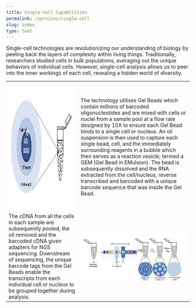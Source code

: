 ```yaml
---
title: Single-Cell Capabilities
permalink: /services/single-cell
slug: index
type: text
---
```



Single-cell technologies are revolutionizing our understanding of biology by peeling back the layers of complexity within living things. Traditionally, researchers studied cells in bulk populations, averaging out the unique behaviors of individual cells. However, single-cell analysis allows us to peer into the inner workings of each cell, revealing a hidden world of diversity.

<div class="table">
<table>

<tr>
<td><img src="/assets/images/10x_beads.png" width="350" height="350"></td>
<td> The technology utilises Gel Beads which contain millions of barcoded oligonucleotides and are mixed with cells or nuclei from a sample pool at a flow rate designed by 10X to ensure each Gel Bead binds to a single cell or nucleus. An oil suspension is then used to capture each single bead, cell, and the immediately surrounding reagents in a bubble which then serves as a reaction vesicle, termed a GEM (Gel Bead in EMulsion). The bead is subsequently dissolved and the RNA extracted from the cell/nucleus, reverse transcribed and barcoded with a unique barcode sequence that was inside the Gel Bead.</td>
</tr>


<tr>
<td>The cDNA from all the cells in each sample are subsequently pooled, the oil removed and the barcoded cDNA given adapters for NGS sequencing. Downstream of sequencing, the unique barcode tags from the Gel Beads enable the transcripts from each individual cell or nucleus to be grouped together during analysis.</td>
<td><img src="/assets/images/10x_chromium.png"></td>
</tr>
</table>
</div>
